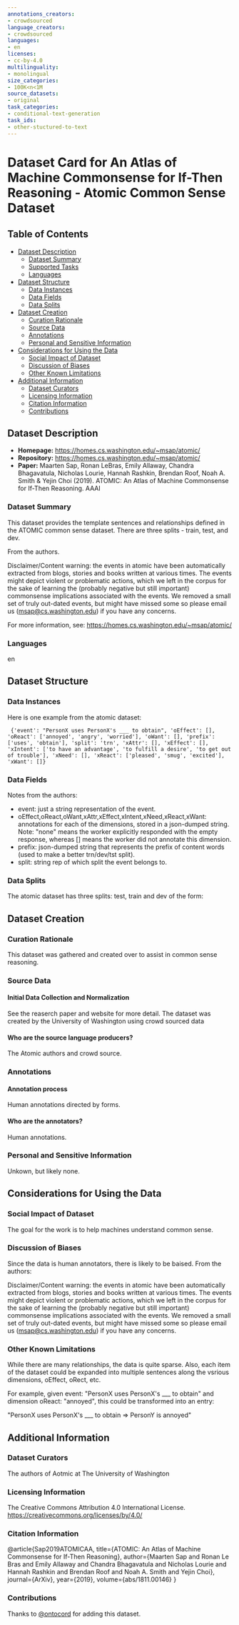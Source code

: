 ```yaml
---
annotations_creators:
- crowdsourced
language_creators:
- crowdsourced
languages:
- en
licenses:
- cc-by-4.0
multilinguality:
- monolingual
size_categories:
- 100K<n<1M
source_datasets:
- original
task_categories:
- conditional-text-generation
task_ids:
- other-stuctured-to-text
---
```


# Dataset Card for An Atlas of Machine Commonsense for If-Then Reasoning - Atomic Common Sense Dataset

## Table of Contents
- [Dataset Description](#dataset-description)
  - [Dataset Summary](#dataset-summary)
  - [Supported Tasks](#supported-tasks-and-leaderboards)
  - [Languages](#languages)
- [Dataset Structure](#dataset-structure)
  - [Data Instances](#data-instances)
  - [Data Fields](#data-instances)
  - [Data Splits](#data-instances)
- [Dataset Creation](#dataset-creation)
  - [Curation Rationale](#curation-rationale)
  - [Source Data](#source-data)
  - [Annotations](#annotations)
  - [Personal and Sensitive Information](#personal-and-sensitive-information)
- [Considerations for Using the Data](#considerations-for-using-the-data)
  - [Social Impact of Dataset](#social-impact-of-dataset)
  - [Discussion of Biases](#discussion-of-biases)
  - [Other Known Limitations](#other-known-limitations)
- [Additional Information](#additional-information)
  - [Dataset Curators](#dataset-curators)
  - [Licensing Information](#licensing-information)
  - [Citation Information](#citation-information)
  - [Contributions](#contributions)

## Dataset Description

- **Homepage:**
https://homes.cs.washington.edu/~msap/atomic/
- **Repository:**
https://homes.cs.washington.edu/~msap/atomic/
- **Paper:**
Maarten Sap, Ronan LeBras, Emily Allaway, Chandra Bhagavatula, Nicholas Lourie, Hannah Rashkin, Brendan Roof, Noah A. Smith & Yejin Choi (2019). ATOMIC: An Atlas of Machine Commonsense for If-Then Reasoning. AAAI

### Dataset Summary

This dataset provides the template sentences and
relationships defined in the ATOMIC common sense dataset. There are
three splits - train, test, and dev.

From the authors.

Disclaimer/Content warning: the events in atomic have been
automatically extracted from blogs, stories and books written at
various times. The events might depict violent or problematic actions,
which we left in the corpus for the sake of learning the (probably
negative but still important) commonsense implications associated with
the events. We removed a small set of truly out-dated events, but
might have missed some so please email us (msap@cs.washington.edu) if
you have any concerns.


For more information, see: https://homes.cs.washington.edu/~msap/atomic/

### Languages
en

## Dataset Structure

### Data Instances

Here is one example from the atomic dataset:


`` 
{'event': "PersonX uses PersonX's ___ to obtain", 'oEffect': [], 'oReact': ['annoyed', 'angry', 'worried'], 'oWant': [], 'prefix': ['uses', 'obtain'], 'split': 'trn', 'xAttr': [], 'xEffect': [], 'xIntent': ['to have an advantage', 'to fulfill a desire', 'to get out of trouble'], 'xNeed': [], 'xReact': ['pleased', 'smug', 'excited'], 'xWant': []}
``


### Data Fields

Notes from the authors:

* event: just a string representation of the event.
* oEffect,oReact,oWant,xAttr,xEffect,xIntent,xNeed,xReact,xWant: annotations for each of the dimensions, stored in a json-dumped string.
  Note: "none" means the worker explicitly responded with the empty response, whereas [] means the worker did not annotate this dimension.
* prefix: json-dumped string that represents the prefix of content words (used to make a better trn/dev/tst split).
* split: string rep of which split the event belongs to.

### Data Splits

The atomic dataset has three splits: test, train and dev of the form:

## Dataset Creation

### Curation Rationale

This dataset was gathered and created over to assist in common sense reasoning.

### Source Data

#### Initial Data Collection and Normalization

See the reaserch paper and website for more detail. The dataset was
created by the University of Washington using crowd sourced data


#### Who are the source language producers?

The Atomic authors and crowd source.

### Annotations

#### Annotation process

Human annotations directed by forms.

#### Who are the annotators?

Human annotations.

### Personal and Sensitive Information

Unkown, but likely none.

## Considerations for Using the Data

### Social Impact of Dataset

The goal for the work is to help machines understand common sense.

### Discussion of Biases

Since the data is human annotators, there is likely to be baised. From the authors:


Disclaimer/Content warning: the events in atomic have been automatically extracted from blogs, stories and books written at various times. The events might depict violent or problematic actions, which we left in the corpus for the sake of learning the (probably negative but still important) commonsense implications associated with the events. We removed a small set of truly out-dated events, but might have missed some so please email us (msap@cs.washington.edu) if you have any concerns.


### Other Known Limitations

While there are many relationships, the data is quite sparse. Also, each item of the dataset could be expanded into multiple sentences along the vsrious dimensions, oEffect, oRect, etc.

For example, given event: "PersonX uses PersonX's ___ to obtain" and dimension oReact: "annoyed", this could be transformed into an entry:

"PersonX uses PersonX's ___ to obtain => PersonY is annoyed"

## Additional Information

### Dataset Curators

The authors of Aotmic at The University of Washington

### Licensing Information

The Creative Commons Attribution 4.0 International License. https://creativecommons.org/licenses/by/4.0/

### Citation Information

@article{Sap2019ATOMICAA,
  title={ATOMIC: An Atlas of Machine Commonsense for If-Then Reasoning},
  author={Maarten Sap and Ronan Le Bras and Emily Allaway and Chandra Bhagavatula and Nicholas Lourie and Hannah Rashkin and Brendan Roof and Noah A. Smith and Yejin Choi},
  journal={ArXiv},
  year={2019},
  volume={abs/1811.00146}
}

### Contributions

Thanks to [@ontocord](https://github.com/ontocord) for adding this dataset.